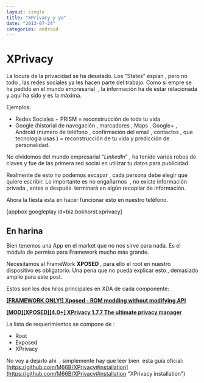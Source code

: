 ```yaml
---
layout: single
title: "XPrivacy y yo"
date: "2013-07-24"
categories: android
---
```


# XPrivacy

La locura de la privacidad se ha desatado. Los "States" espían , pero no todo , las redes sociales ya les hacen parte del trabajo. Como si empre se ha pedido en el mundo empresarial  , la información ha de estar relacionada y aquí ha sido y es la máxima.

Ejemplos:

- Redes Sociales + PRISM = reconstrucción de toda tu vida
- Google (historial de navegación , marcadores , Maps , Google+ , Android (numero de teléfono , confirmación del email , contactos , que tecnología usas ) = reconstrucción de tu vida y predicción de personalidad.

No olvidemos del mundo empresarial "_LinkedIn_" , ha tenido varios robos de claves y fue de las primera red social en utilizar tu datos para publicidad

Realmente de esto no podemos escapar , cada persona debe elegir que quiere escribir. Lo importante es no engañarnos  , no existe información privada , antes o después  terminará en algún recopilar de información.

Ahora la fiesta esta en hacer funcionar esto en nuestro teléfono.

\[appbox googleplay id=biz.bokhorst.xprivacy\]

## En harina

Bien tenemos una App en el market que no nos sirve para nada. Es el módulo de permiso para Framework mucho más grande.

Necesitamos al FrameWork **XPOSED** , para ello el root en nuestro dispositivo es obligatorio. Una pena que no pueda explicar esto , demasiado amplio para este post.

Estos son los dos hilos principales en XDA de cada componente:

[**\[FRAMEWORK ONLY!\] Xposed - ROM modding without modifying API**](https://forum.xda-developers.com/showthread.php?t=1574401 "XPOSED")

[**\[MOD\]\[XPOSED\]\[4.0+\] XPrivacy 1.7.7 The ultimate privacy manager**](https://forum.xda-developers.com/showthread.php?t=2320783 "XPOSED")

La lista de requerimientos se compone de :

- Root
- Exposed
- XPrivacy

No voy a dejarlo ahí  , simplemente hay que leer bien  esta guía oficial:  [https://github.com/M66B/XPrivacy#installation](https://github.com/M66B/XPrivacy#installation "XPrivacy installation")

